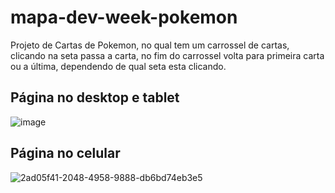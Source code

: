 # mapa-dev-week-pokemon
 Projeto de Cartas de Pokemon, no qual tem um carrossel de cartas, clicando na seta passa a carta, no fim do carrossel volta para primeira carta ou a última, dependendo de qual seta esta clicando.
 ## Página no desktop e tablet
 ![image](https://user-images.githubusercontent.com/94459039/216769011-17c56530-ed7f-45c7-b089-31daf56b3597.png)
## Página no celular
![2ad05f41-2048-4958-9888-db6bd74eb3e5](https://user-images.githubusercontent.com/94459039/216769160-57b54d25-81b0-4d7e-9119-b3c2f0f9ed8e.jpg)
